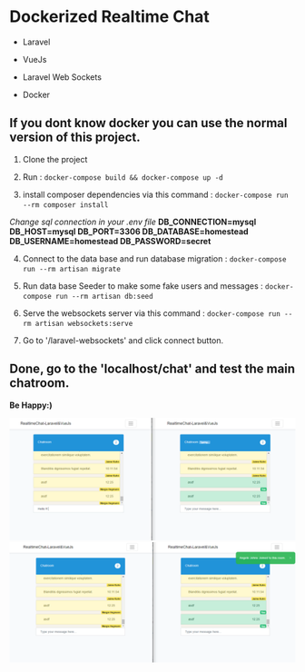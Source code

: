 # Dockerized Realtime Chat

-   Laravel

-   VueJs

-   Laravel Web Sockets

- Docker


## If you dont know docker you can use the normal version of this project.


1. Clone the project


2. Run 
   : `docker-compose build && docker-compose up -d`


3. install composer dependencies via this command
   : `docker-compose run --rm composer install`


*Change sql connection in your .env file*
**DB_CONNECTION=mysql
DB_HOST=mysql
DB_PORT=3306
DB_DATABASE=homestead
DB_USERNAME=homestead
DB_PASSWORD=secret**


4. Connect to the data base and run database migration
   : `docker-compose run --rm artisan migrate`


5. Run data base Seeder to make some fake users and messages
   : `docker-compose run --rm artisan db:seed`


6. Serve the websockets server via this command
   : `docker-compose run --rm artisan websockets:serve`


7. Go to '/laravel-websockets' and click connect button.


## Done, go to the 'localhost/chat' and test the main chatroom.


**Be Happy:)**


![alt](https://github.com/amirkhodabande/Realtime-Chat/blob/master/public/git-images/TypingEvent.png)
![alt](https://github.com/amirkhodabande/Realtime-Chat/blob/master/public/git-images/JoiningAndLeavingEvents.png)
